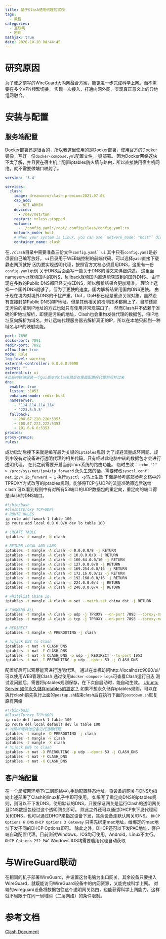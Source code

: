 ```yaml
---
title: 基于Clash透明代理的实现
tags:
  - 教程
categories:
  - 互联网
  - 原创
mathjax: true
date: 2020-10-10 08:44:45
---
```

# 研究原因
为了使之前写的WireGuard大内网融合方案，能更进一步完成科学上网。而不需要在多个VPN频繁切换。
实现一次接入，打通内网外网，实现真正意义上的异地组网融合。

# 安装与配置
## 服务端配置
Docker部署还是很香的，所以我这里使用的是Docker部署，使用官方的Docker镜像，写好一份`docker-compose.yml`配置文件,一键部署。
因为Docker网络这块不太了解，并且要在宿主机上配置iptables防火墙与路由，所以直接使用宿主机网络。就不需要做端口映射了。
```yml docker-compose.yml
version: '3.4'

services:
  clash:
    image: dreamacro/clash-premium:2021.07.03
    cap_add:
      - NET_ADMIN
    devices:
      - /dev/net/tun
    restart: unless-stopped
    volumes:
      - ./config.yaml:/root/.config/clash/config.yaml:ro
    network_mode: host
    # When your system is Linux, you can use `network_mode: "host"` directly.
    container_name: clash
```
在`./clash`目录中需要准备三份文件`config.yaml``ui`
其中只有`config.yaml`是必须要自己编写放好。
`ui`目录用于WEB端控制的前端代码。可以选择`yacd`直接下载静态网页就好
因为要实现透明代理，按照官方文档必须启用DNS，这里有一份`config.yaml`示例
关于DNS后面会写一篇关于DNS的博文来详细讲述。
这里面nameserver就填国内的DNS，fallback就填国内直连能获取到的国外DNS。
由于现在多数的Public DNS都已经支持EDNS，所以解析结果会更加精准。
理论上选择一个国外DNS就够了，但为了更快的速度，国内解析结果用国内DNS更快。
由于现在境内对境外DNS的干扰严重，DoT，DoH都已经是重点关照对象。虽然没有直接封禁Public DNS的IP地址，但是其他相关的检测技术都用上了。目前还能无污染的拿到IP地址的方式也就只有使用非常规端口了。
然而Clash并不依赖于准确的IP地址解析，即使是污染的地址，Clash也会重构发往代理的数据包，将IP地址反向解析为域名，并让远端代理服务器去解析真正的IP，所以在本地只起到一种域名与IP的映射功能。
```yml config.yaml
port: 7890
socks-port: 7891
redir-port: 7892
allow-lan: true
mode: Rule
log-level: warning
external-controller: 0.0.0.0:9090
secret: ""
external-ui: ui
#此处内容请安装一个gui版本的clash然后在里面配置好代理然后抄过来
dns:
  enable: true
  listen: :1053
  enhanced-mode: redir-host
  nameserver:
    - '114.114.114.114'
    - '223.5.5.5'
  fallback:
    - 208.67.220.220:5353
    - 208.67.222.222:5353
    - 101.6.6.6:5353
proxies:
proxy-groups:
rules:
```
成功启动后接下来就是编写最为关键的`iptables`规则
为了规避流量成环问题，规则中没有对设备进行透明代理的相关代码。只有经过此电脑中转的数据包才会进行透明代理。
在此之前需要开启当前linux系统的路由功能。
临时生效：
`echo "1" > /proc/sys/net/ipv4/ip_forward`
永久生效的话，需要修改`sysctl.conf`：
`net.ipv4.ip_forward = 1`
执行`sysctl -p`马上生效
下面是参考底部[参考文档](#参考文档)中的TPROXY方式改写的iptables规则，能够将TCP与UDP的流量准确筛选后送给clash
可以看到规则中有对所有53端口的UDP数据包的重定向，重定向的端口得是clash的DNS端口。
```bash postup.sh
#!/bin/bash
#Clash(Tproxy TCP+UDP)
# ROUTE RULES
ip rule add fwmark 1 table 100
ip route add local 0.0.0.0/0 dev lo table 100

# CREATE TABLE
iptables -t mangle -N clash

# RETURN LOCAL AND LANS
iptables -t mangle -A clash -d 0.0.0.0/8 -j RETURN
iptables -t mangle -A clash -d 10.0.0.0/8 -j RETURN
iptables -t mangle -A clash -d 100.64.0.0/10 -j RETURN
iptables -t mangle -A clash -d 127.0.0.0/8 -j RETURN
iptables -t mangle -A clash -d 169.254.0.0/16 -j RETURN
iptables -t mangle -A clash -d 172.16.0.0/12 -j RETURN
iptables -t mangle -A clash -d 192.168.0.0/16 -j RETURN
iptables -t mangle -A clash -d 224.0.0.0/4 -j RETURN
iptables -t mangle -A clash -d 240.0.0.0/4 -j RETURN

# whitelist China ip.
iptables -t mangle -A clash -m set --match-set china dst -j RETURN

# FORWARD ALL
iptables -t mangle -A clash -p udp -j TPROXY --on-port 7893 --tproxy-mark 1
iptables -t mangle -A clash -p tcp -j TPROXY --on-port 7893 --tproxy-mark 1

# REDIRECT
iptables -t mangle -A PREROUTING -j clash

# hijack DNS to Clash
iptables -t nat -N CLASH_DNS
iptables -t nat -F CLASH_DNS 
iptables -t nat -A CLASH_DNS -p udp -j REDIRECT --to-port 1053
iptables -t nat -I PREROUTING -p udp --dport 53 -j CLASH_DNS
```
配置好后可以观察能否进行透明代理。
通过在本机访问http://localhost:9090/ui/
可以使用WEB管理Clash
通过使用`docker-compose logs`可查看Clash运行日志
测试没问题后，需要将iptables规则保存，在下次自启动时，能自动生效。
[Ubuntu Server 如何永久儲存iptables的設定？](https://magiclen.org/ubuntu-server-iptables-save-permanently/)
如果不想永久储存iptables规则，可以在执行clash前先执行上面的`postup.sh`结束clash后在执行下面的`postdown.sh`恢复原有网络
```bash postdown.sh
#!/bin/bash
#Clash(Tproxy TCP+UDP)
ip rule del fwmark 1 table 100
ip route del local default dev lo table 100
# 对局域网其他设备进行透明代理
iptables -t mangle -D PREROUTING -j clash
iptables -t mangle -F clash
iptables -t mangle -X clash
# hijack DNS to Clash
iptables -t nat -D PREROUTING -p udp --dport 53 -j CLASH_DNS
iptables -t nat -F CLASH_DNS
iptables -t nat -X CLASH_DNS
```
## 客户端配置
在一个局域网环境下(二层网络中),手动配置静态地址，将设备的网关与DNS均指向上述部署了Clash的linux机子中即可使用。
如果写了重定向DNS的iptables规则，则可以不下发DNS，使用默认的DNS，只要保证网关是运行Clash的透明网关且DNS数据包经过这个透明网关即可。
除此之外还可以通过DHCP来下发代理网关和DNS，也可以通过DHCP来指定设备下发，其余设备走默认网关/DNS。
`DHCP Options 6 DNS`
`DHCP Options 3 Gateway`
只需先绑定mac地址，给绑定的mac地址下发不同的DHCP Options即可。
除此之外，DHCP还可以下发PAC地址，客户端自动配置代理。目前测试Windows，IOS均可使用，Android，Linux不太行。
`DHCP Options 252 PAC`
Windows IOS均需要启用代理自动获取

# 与WireGuard联动
在相同的机子部署WireGuard，并设置这台电脑为出口网关，其余设备只要接入WireGuard，就既能访问WireGuard设备中的内网资源，又能完成科学上网。
对端的wireguard设备将数据包往这个透明网关路由，也能获得科学上网能力。这样就不局限于在同一局域网（二层网络）的条件限制。

# 参考文档
[Clash Document](https://lancellc.gitbook.io/clash/)
<!-- 重传文件，以应对阿里云OSS封禁 -->